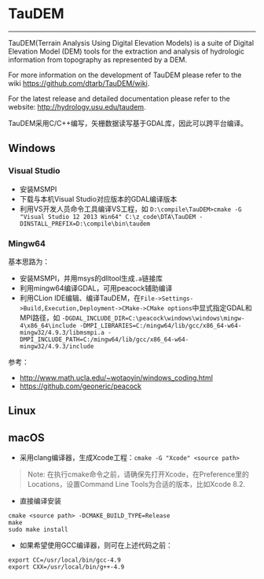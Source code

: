 # TauDEM
---------------------------
TauDEM(Terrain Analysis Using Digital Elevation Models) is a suite of Digital Elevation Model (DEM) tools for the extraction and analysis of hydrologic information from topography as represented by a DEM.

For more information on the development of TauDEM please refer to the wiki https://github.com/dtarb/TauDEM/wiki.

For the latest release and detailed documentation please refer to the website: http://hydrology.usu.edu/taudem.

TauDEM采用C/C++编写，矢栅数据读写基于GDAL库，因此可以跨平台编译。

## Windows
### Visual Studio
+ 安装MSMPI
+ 下载与本机Visual Studio对应版本的GDAL编译版本
+ 利用VS开发人员命令工具编译VS工程，如
`D:\compile\TauDEM>cmake -G "Visual Studio 12 2013 Win64" C:\z_code\DTA\TauDEM -DINSTALL_PREFIX=D:\compile\bin\taudem`
### Mingw64
基本思路为：
+ 安装MSMPI，并用msys的dlltool生成`.a`链接库
+ 利用mingw64编译GDAL，可用peacock辅助编译
+ 利用CLion IDE编辑、编译TauDEM，在`File->Settings->Build,Execution,Deployment->CMake->CMake options`中显式指定GDAL和MPI路径，如
`-DGDAL_INCLUDE_DIR=C:\peacock\windows\windows\mingw-4\x86_64\include -DMPI_LIBRARIES=C:/mingw64/lib/gcc/x86_64-w64-mingw32/4.9.3/libmsmpi.a -DMPI_INCLUDE_PATH=C:/mingw64/lib/gcc/x86_64-w64-mingw32/4.9.3/include`

参考：
+ http://www.math.ucla.edu/~wotaoyin/windows_coding.html
+ https://github.com/geoneric/peacock

## Linux

## macOS

+ 采用clang编译器，生成Xcode工程：`cmake -G "Xcode" <source path>`

> Note: 在执行cmake命令之前，请确保先打开Xcode，在Preference里的Locations，设置Command Line Tools为合适的版本，比如Xcode 8.2.

+ 直接编译安装
```shell
cmake <source path> -DCMAKE_BUILD_TYPE=Release
make
sudo make install
```
+ 如果希望使用GCC编译器，则可在上述代码之前：
```shell
export CC=/usr/local/bin/gcc-4.9
export CXX=/usr/local/bin/g++-4.9
```

